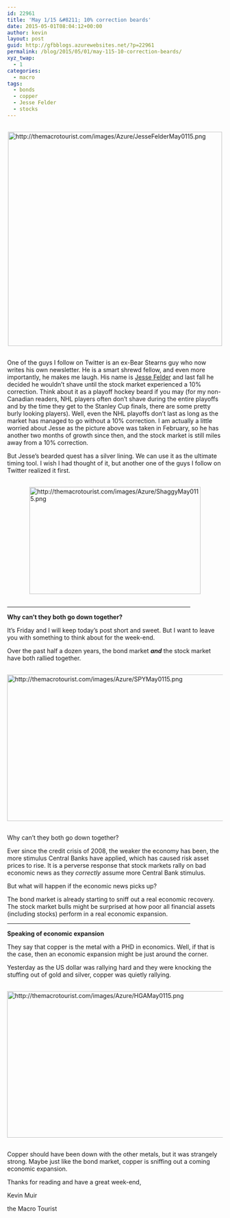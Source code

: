 ```yaml
---
id: 22961
title: 'May 1/15 &#8211; 10% correction beards'
date: 2015-05-01T08:04:12+00:00
author: kevin
layout: post
guid: http://gfbblogs.azurewebsites.net/?p=22961
permalink: /blog/2015/05/01/may-115-10-correction-beards/
xyz_twap:
  - 1
categories:
  - macro
tags:
  - bonds
  - copper
  - Jesse Felder
  - stocks
---
```


  <img src="http://themacrotourist.com/images/Azure/JesseFelderMay0115.png" style="margin:30px auto;display:block;" alt="http://themacrotourist.com/images/Azure/JesseFelderMay0115.png" width="500" height="500">

One of the guys I follow on Twitter is an ex-Bear Stearns guy who now writes his own newsletter. He is a smart shrewd fellow, and even more importantly, he makes me laugh. His name is [Jesse Felder](http://jessefelder.tumblr.com/post/112242999915/this-is-my-10-beard-its-about-5-months-old-now) and last fall he decided he wouldn&#8217;t shave until the stock market experienced a 10% correction. Think about it as a playoff hockey beard if you may (for my non-Canadian readers, NHL players often don&#8217;t shave during the entire playoffs and by the time they get to the Stanley Cup finals, there are some pretty burly looking players). Well, even the NHL playoffs don&#8217;t last as long as the market has managed to go without a 10% correction. I am actually a little worried about Jesse as the picture above was taken in February, so he has another two months of growth since then, and the stock market is still miles away from a 10% correction. 

But Jesse&#8217;s bearded quest has a silver lining. We can use it as the ultimate timing tool. I wish I had thought of it, but another one of the guys I follow on Twitter realized it first. 


  <img src="http://themacrotourist.com/images/Azure/ShaggyMay0115.png" style="margin:30px auto;display:block;" alt="http://themacrotourist.com/images/Azure/ShaggyMay0115.png" width="400" height="250">

<hr size="3" width="85%" />

**Why can&#8217;t they both go down together?**

It&#8217;s Friday and I will keep today&#8217;s post short and sweet. But I want to leave you with something to think about for the week-end. 

Over the past half a dozen years, the bond market **_and_** the stock market have both rallied together. 


  <img src="http://themacrotourist.com/images/Azure/SPYMay0115.png" style="margin:30px auto;display:block;" alt="http://themacrotourist.com/images/Azure/SPYMay0115.png" width="600" height="342">

Why can&#8217;t they both go down together? 

Ever since the credit crisis of 2008, the weaker the economy has been, the more stimulus Central Banks have applied, which has caused risk asset prices to rise. It is a perverse response that stock markets rally on bad economic news as they _correctly_ assume more Central Bank stimulus. 

But what will happen if the economic news picks up? 

The bond market is already starting to sniff out a real economic recovery. The stock market bulls might be surprised at how poor all financial assets (including stocks) perform in a real economic expansion.

<hr size="3" width="85%" />

**Speaking of economic expansion**

They say that copper is the metal with a PHD in economics. Well, if that is the case, then an economic expansion might be just around the corner.

Yesterday as the US dollar was rallying hard and they were knocking the stuffing out of gold and silver, copper was quietly rallying. 


  <img src="http://themacrotourist.com/images/Azure/HGAMay0115.png" style="margin:30px auto;display:block;" alt="http://themacrotourist.com/images/Azure/HGAMay0115.png" width="600" height="342">

Copper should have been down with the other metals, but it was strangely strong. Maybe just like the bond market, copper is sniffing out a coming economic expansion.

Thanks for reading and have a great week-end,
  
Kevin Muir
  
the Macro Tourist
